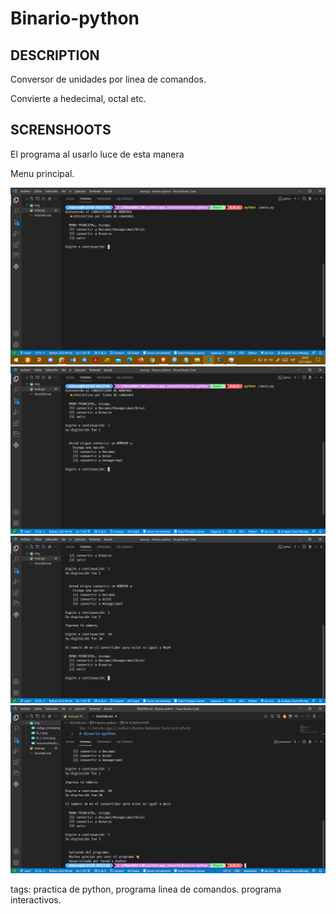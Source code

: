 # Binario-python

## DESCRIPTION 
Conversor de unidades por linea de comandos.

Convierte a hedecimal, octal etc.

## SCRENSHOOTS

El programa al usarlo luce de esta manera

Menu principal.

![Menu principal](img/v2_ui_1.png)
![Menu principal](img/v2_ui_2.png)
![Menu principal](img/v2_ui_3.png)
![Menu principal](img/v2_ui_4.png)

tags: practica de python, programa linea de comandos. programa interactivos.
